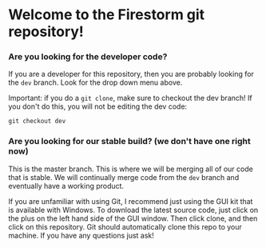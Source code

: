# Welcome to the Firestorm git repository!

### Are you looking for the developer code?

If you are a developer for this repository, then you are probably looking for the `dev` branch. Look for the drop down menu above.

Important: if you do a `git clone`, make sure to checkout the dev branch! If you don't do this, you will not be editing the dev code:

```
git checkout dev
```

### Are you looking for our stable build? (we don't have one right now)

This is the master branch. This is where we will be merging all of our code that is stable. We will continually merge code from the `dev` branch and eventually have a working product.

If you are unfamiliar with using Git, I recommend just using the GUI kit that is available with Windows. To download the latest source code, just click on the plus on the left hand side of the GUI window. Then click clone, and then click on this repository. Git should automatically clone this repo to your machine. If you have any questions just ask!
